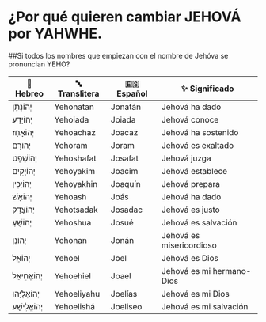 # ¿Por qué quieren cambiar JEHOVÁ por YAHWHE.  
   ##Si todos los nombres que empiezan con el nombre de Jehóva se pronuncian YEHO?


| 🕎 Hebreo  | 🔤 Translitera | 🇪🇸 Español | ✨ Significado           |
|-------------------|-------------------|---------------------|-------------------------|
| יְהוֹנָתָן          | Yehonatan         | Jonatán             | Jehová ha dado          |
| יְהוֹיָדָע          | Yehoiada          | Joiada              | Jehová conoce           |
| יְהוֹאָחָז          | Yehoachaz         | Joacaz              | Jehová ha sostenido     |
| יְהוֹרָם            | Yehoram           | Joram               | Jehová es exaltado      |
| יְהוֹשָׁפָט          | Yehoshafat        | Josafat             | Jehová juzga            |
| יְהוֹיָקִים          | Yehoyakim         | Joacim              | Jehová establece        |
| יְהוֹיָכִין          | Yehoyakhin        | Joaquín             | Jehová prepara          |
| יְהוֹאָשׁ            | Yehoash           | Joás                | Jehová ha dado          |
| יְהוֹצָדָק          | Yehotsadak        | Josadac             | Jehová es justo         |
| יְהוֹשֻׁעַ           | Yehoshua          | Josué               | Jehová es salvación     |
| יְהוֹנָן            | Yehonan           | Jonán               | Jehová es misericordioso|
| יְהוֹאֵל            | Yehoel            | Joel                | Jehová es Dios          |
| יְהוֹאֱחִיאֵל        | Yehoehiel         | Joael               | Jehová es mi hermano-Dios|
| יְהוֹאֱלִיָּהוּ       | Yehoeliyahu       | Joelías             | Jehová es mi Dios       |
| יְהוֹאֱלִישָׁע        | Yehoelishá        | Joeliseo            | Jehová es mi salvación  |
